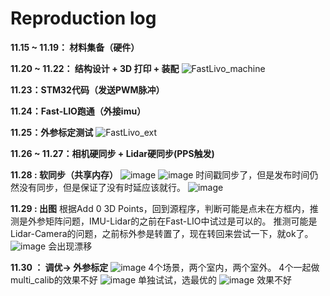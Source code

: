 # Reproduction log
**11.15 ~ 11.19： 材料集备（硬件）**

**11.20 ~ 11.22： 结构设计 + 3D 打印 + 装配**
![FastLivo_machine](https://github.com/user-attachments/assets/55a5412a-9e3b-4a83-9e41-2575b2f2ee87)

**11.23：STM32代码（发送PWM脉冲）**

**11.24：Fast-LIO跑通（外接imu）**

**11.25：外参标定测试**
![FastLivo_ext](https://github.com/user-attachments/assets/6d235952-a04b-47a1-9366-d137048dc46b)

**11.26 ~ 11.27：相机硬同步 + Lidar硬同步(PPS触发)**

**11.28 : 软同步（共享内存）**
![image](https://github.com/user-attachments/assets/e73cfc0c-e672-48ba-99f0-6254dc8904d8)
![image](https://github.com/user-attachments/assets/49e0e73f-a432-4131-896c-2c4c046967e3)
时间戳同步了，但是发布时间仍然没有同步，但是保证了没有时延应该就行。
![image](https://github.com/user-attachments/assets/650e31cc-ce40-4284-936e-0ba588563ef9)


**11.29 : 出图**
根据Add 0 3D Points，回到源程序，判断可能是点未在方框内，推测是外参矩阵问题，IMU-Lidar的之前在Fast-LIO中试过是可以的。
推测可能是Lidar-Camera的问题，之前标外参是转置了，现在转回来尝试一下，就ok了。
![image](https://github.com/user-attachments/assets/a8bd62b9-804d-4126-bccd-855f9d3f9ee5)
会出现漂移

**11.30 ： 调优-> 外参标定**
![image](https://github.com/user-attachments/assets/225c5ade-f95b-49aa-af31-235a2eb5aa26)
4个场景，两个室内，两个室外。
4个一起做multi_calib的效果不好
![image](https://github.com/user-attachments/assets/7042e7fb-b2a4-4867-89a7-52b4415cb539)
单独试试，选最优的
![image](https://github.com/user-attachments/assets/413b1d09-d7b7-491c-a1f1-628462070265)
效果不好
